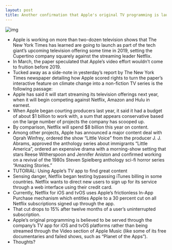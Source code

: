 ```yaml
---
layout: post
title: Another confirmation that Apple's original TV programming is launching in 2019
---
```

![img](http://media.idownloadblog.com/wp-content/uploads/2015/10/Apple-TV-4-watching-movies-lifestyle-001.jpg)
* Apple is working on more than two-dozen television shows that The New York Times has learned are going to launch as part of the tech giant’s upcoming television offering some time in 2019, setting the Cupertino company squarely against the streaming leader Netflix.
* In March, the paper speculated that Apple’s video effort wouldn’t come to fruition before 2019.
* Tucked away as a side-note in yesterday’s report by The New York Times newspaper detailing how Apple scored rights to turn the paper’s interactive feature on climate change into a non-fiction TV series is the following passage:
* Apple has said it will start streaming its television offerings next year, when it will begin competing against Netflix, Amazon and Hulu in earnest.
* When Apple began courting producers last year, it said it had a budget of about $1 billion to work with, a sum that appears conservative based on the large number of projects the company has scooped up.
* By comparison, Netflix will spend $8 billion this year on content.
* Among other projects, Apple has announced a major content deal with Oprah Winfrey, ordered the show “Little Voice” from the producer J. J. Abrams, approved the anthology series about immigrants “Little America”, ordered an expensive drama with a morning-show setting that stars Reese Witherspoon and Jennifer Aniston and confirmed working on a revival of the 1980s Steven Spielberg anthology sci-fi horror series “Amazing Stories.”
* TUTORIAL: Using Apple’s TV app to find great content
* Sensing danger, Netflix began testing bypassing iTunes billing in some countries. Netflix wants to direct new users to sign up for its service through a web interface using their credit card.
* Currently, Netflix for iOS and tvOS uses Apple’s frictionless In-App Purchase mechanism which entitles Apple to a 30 percent cut on all Netflix subscriptions signed up through the app.
* That cut drops to 15% after twelve months of a user’s uninterrupted subscription.
* Apple’s original programming is believed to be served through the company’s TV app for iOS and tvOS platforms rather than being streamed through the Video section of Apple Music (like some of its free documentaries and failed shows, such as “Planet of the Apps”).
* Thoughts?


